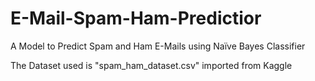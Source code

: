# E-Mail-Spam-Ham-Predictior
A Model to Predict Spam and Ham E-Mails using Naïve Bayes Classifier

The Dataset used is "spam_ham_dataset.csv" imported from Kaggle
